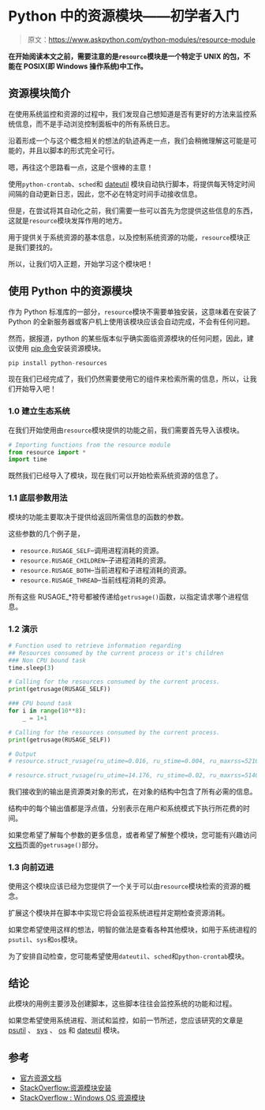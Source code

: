 # Python 中的资源模块——初学者入门

> 原文：<https://www.askpython.com/python-modules/resource-module>

**在开始阅读本文之前，需要注意的是`resource`模块是一个特定于 UNIX 的包，不能在 POSIX(即 Windows 操作系统)中工作。**

## 资源模块简介

在使用系统监控和资源的过程中，我们发现自己想知道是否有更好的方法来监控系统信息，而不是手动浏览控制面板中的所有系统日志。

沿着形成一个与这个概念相关的想法的轨迹再走一点，我们会稍微理解这可能是可能的，并且以脚本的形式完全可行。

嗯，再往这个思路看一点，这是个很棒的主意！

使用`python-crontab`、`sched`和 [dateutil](https://www.askpython.com/python-modules/dateutil-module) 模块自动执行脚本，将提供每天特定时间间隔的自动更新日志，因此，您不必在特定时间手动接收信息。

但是，在尝试将其自动化之前，我们需要一些可以首先为您提供这些信息的东西，这就是`resource`模块发挥作用的地方。

用于提供关于系统资源的基本信息，以及控制系统资源的功能，`resource`模块正是我们要找的。

所以，让我们切入正题，开始学习这个模块吧！

## 使用 Python 中的资源模块

作为 Python 标准库的一部分，`resource`模块不需要单独安装，这意味着在安装了 Python 的全新服务器或客户机上使用该模块应该会自动完成，不会有任何问题。

然而，据报道，python 的某些版本似乎确实面临资源模块的任何问题，因此，建议使用 [pip 命令](https://www.askpython.com/python-modules/python-pip)安装资源模块。

```py
pip install python-resources

```

现在我们已经完成了，我们仍然需要使用它的组件来检索所需的信息，所以，让我们开始导入吧！

### 1.0 建立生态系统

在我们开始使用由`resource`模块提供的功能之前，我们需要首先导入该模块。

```py
# Importing functions from the resource module
from resource import *
import time

```

既然我们已经导入了模块，现在我们可以开始检索系统资源的信息了。

### 1.1 底层参数用法

模块的功能主要取决于提供给返回所需信息的函数的参数。

这些参数的几个例子是，

*   `resource.RUSAGE_SELF`–调用进程消耗的资源。
*   `resource.RUSAGE_CHILDREN`–子进程消耗的资源。
*   `resource.RUSAGE_BOTH`–当前进程和子进程消耗的资源。
*   `resource.RUSAGE_THREAD`–当前线程消耗的资源。

所有这些 RUSAGE_*符号都被传递给`getrusage()`函数，以指定请求哪个进程信息。

### 1.2 演示

```py
# Function used to retrieve information regarding
## Resources consumed by the current process or it's children
### Non CPU bound task
time.sleep(3)

# Calling for the resources consumed by the current process.
print(getrusage(RUSAGE_SELF))

### CPU bound task
for i in range(10**8):
    _ = 1+1

# Calling for the resources consumed by the current process.
print(getrusage(RUSAGE_SELF))

# Output
# resource.struct_rusage(ru_utime=0.016, ru_stime=0.004, ru_maxrss=5216, ru_ixrss=0, ru_idrss=0, ru_isrss=0, ru_minflt=732, ru_majflt=1, ru_nswap=0, ru_inblock=80, ru_oublock=0, ru_msgsnd=0, ru_msgrcv=0, ru_nsignals=0, ru_nvcsw=6, ru_nivcsw=9)

# resource.struct_rusage(ru_utime=14.176, ru_stime=0.02, ru_maxrss=5140, ru_ixrss=0, ru_idrss=0, ru_isrss=0, ru_minflt=730, ru_majflt=0, ru_nswap=0, ru_inblock=0, ru_oublock=0, ru_msgsnd=0, ru_msgrcv=0, ru_nsignals=0, ru_nvcsw=1, ru_nivcsw=177)

```

我们接收到的输出是资源类对象的形式，在对象的结构中包含了所有必需的信息。

结构中的每个输出值都是浮点值，分别表示在用户和系统模式下执行所花费的时间。

如果您希望了解每个参数的更多信息，或者希望了解整个模块，您可能有兴趣访问[文档](https://docs.python.org/3/library/resource.html#resource.getrusage)页面的`getrusage()`部分。

### 1.3 向前迈进

使用这个模块应该已经为您提供了一个关于可以由`resource`模块检索的资源的概念。

扩展这个模块并在脚本中实现它将会监视系统进程并定期检查资源消耗。

如果您希望使用这样的想法，明智的做法是查看各种其他模块，如用于系统进程的`psutil`、`sys`和`os`模块。

为了安排自动检查，您可能希望使用`dateutil`、`sched`和`python-crontab`模块。

## 结论

此模块的用例主要涉及创建脚本，这些脚本往往会监控系统的功能和过程。

如果您希望使用系统进程、测试和监控，如前一节所述，您应该研究的文章是 [psutil](https://www.askpython.com/python-modules/psutil-module) 、 [sys](https://www.askpython.com/python-modules/python-sys-module) 、 [os](https://www.askpython.com/python-modules/python-os-module-10-must-know-functions) 和 [dateutil](https://www.askpython.com/python-modules/dateutil-module) 模块。

## 参考

*   [官方资源文档](https://docs.python.org/3/library/resource.html)
*   [StackOverflow:资源模块安装](https://stackoverflow.com/questions/49232580/how-to-import-resource-module)
*   [StackOverflow : Windows OS 资源模块](https://stackoverflow.com/questions/37710848/importerror-no-module-named-resource)